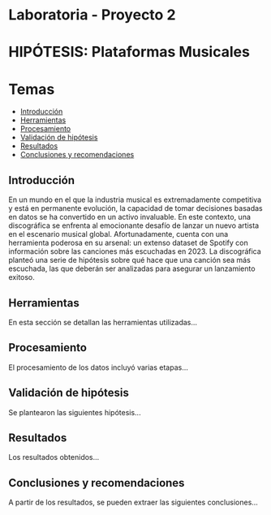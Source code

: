 # Laboratoria - Proyecto 2
# HIPÓTESIS: Plataformas Musicales

# Temas

- [Introducción](#introducción)
- [Herramientas](#herramientas)
- [Procesamiento](#procesamiento)
- [Validación de hipótesis](#validación-de-hipótesis)
- [Resultados](#resultados)
- [Conclusiones y recomendaciones](#conclusiones-y-recomendaciones)

## Introducción
En un mundo en el que la industria musical es extremadamente competitiva y está en permanente evolución, la capacidad de tomar decisiones basadas en datos se ha convertido en un activo invaluable. En este contexto, una discográfica se enfrenta al emocionante desafío de lanzar un nuevo artista en el escenario musical global. Afortunadamente, cuenta con una herramienta poderosa en su arsenal: un extenso dataset de Spotify con información sobre las canciones más escuchadas en 2023. La discográfica planteó una serie de hipótesis sobre qué hace que una canción sea más escuchada, las que deberán ser analizadas para asegurar un lanzamiento exitoso.

## Herramientas
En esta sección se detallan las herramientas utilizadas...

## Procesamiento
El procesamiento de los datos incluyó varias etapas...

## Validación de hipótesis
Se plantearon las siguientes hipótesis...

## Resultados
Los resultados obtenidos...

## Conclusiones y recomendaciones
A partir de los resultados, se pueden extraer las siguientes conclusiones...
